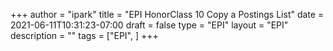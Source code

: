 +++
author = "ipark"
title = "EPI HonorClass 10 Copy a Postings List"
date =  2021-06-11T10:31:23-07:00
draft =  false
type = "EPI"
layout = "EPI"
description = ""
tags = ["EPI", 
]
+++

